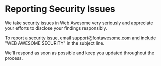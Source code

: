 # Reporting Security Issues

We take security issues in Web Awesome very seriously and appreciate your efforts to disclose your findings responsibly.

To report a security issue, email [support@fontawesome.com](mailto:support@fontawesome.com) and include "WEB AWESOME SECURITY" in the subject line.

We'll respond as soon as possible and keep you updated throughout the process.
